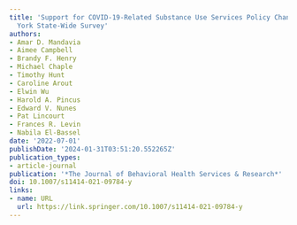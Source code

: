 ```yaml
---
title: 'Support for COVID-19-Related Substance Use Services Policy Changes: a New
  York State-Wide Survey'
authors:
- Amar D. Mandavia
- Aimee Campbell
- Brandy F. Henry
- Michael Chaple
- Timothy Hunt
- Caroline Arout
- Elwin Wu
- Harold A. Pincus
- Edward V. Nunes
- Pat Lincourt
- Frances R. Levin
- Nabila El-Bassel
date: '2022-07-01'
publishDate: '2024-01-31T03:51:20.552265Z'
publication_types:
- article-journal
publication: '*The Journal of Behavioral Health Services & Research*'
doi: 10.1007/s11414-021-09784-y
links:
- name: URL
  url: https://link.springer.com/10.1007/s11414-021-09784-y
---
```

